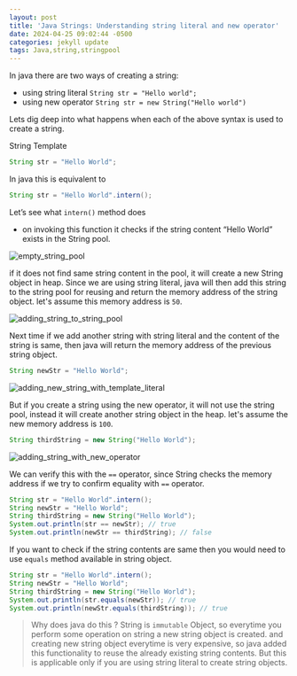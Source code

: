 ```yaml
---
layout: post
title: 'Java Strings: Understanding string literal and new operator'
date: 2024-04-25 09:02:44 -0500
categories: jekyll update
tags: Java,string,stringpool
---
```


In java there are two ways of creating a string:

- using string literal `String str = "Hello world";`
- using new operator `String str = new String("Hello world")`

Lets dig deep into what happens when each of the above syntax is used to create a string.

String Template

```java
String str = "Hello World";
```

In java this is equivalent to

```java
String str = "Hello World".intern();
```

Let’s see what `intern()` method does

- on invoking this function it checks if the string content “Hello World” exists in the String pool.

![empty_string_pool](/assets/images/understanding_string_literals/string_pool_u4o2g1rolf5s1ls9afv5.avif)

if it does not find same string content in the pool, it will create a new String object in heap. Since we are using string literal, java will then add this string to the string pool for reusing and return the memory address of the string object. let's assume this memory address is `50`.

![adding_string_to_string_pool](/assets/images/understanding_string_literals/string_pool_uj6zrjrchw5pof78jfl9.avif)

Next time if we add another string with string literal and the content of the string is same, then java will return the memory address of the previous string object.

```java
String newStr = "Hello World";
```

![adding_new_string_with_template_literal](/assets/images/understanding_string_literals/string_pool_0fqwc2uskngpjsg9w24j.avif)

But if you create a string using the new operator, it will not use the string pool, instead it will create another string object in the heap. let's assume the new memory address is `100`.

```java
String thirdString = new String("Hello World");
```

![adding_string_with_new_operator](/assets/images/understanding_string_literals/string_pool_1xnoget90btavhd2wyx7.avif)

We can verify this with the `==` operator, since String checks the memory address if we try to confirm equality with `==` operator.

```java
String str = "Hello World".intern();
String newStr = "Hello World";
String thirdString = new String("Hello World");
System.out.println(str == newStr); // true
System.out.println(newStr == thirdString); // false
```

If you want to check if the string contents are same then you would need to use `equals` method available in string object.

```java
String str = "Hello World".intern();
String newStr = "Hello World";
String thirdString = new String("Hello World");
System.out.println(str.equals(newStr)); // true
System.out.println(newStr.equals(thirdString)); // true
```

> Why does java do this ?
> String is `immutable` Object, so everytime you perform some operation on string a new string object is created. and creating new string object everytime is very expensive, so java added this functionality to reuse the already existing string contents. But this is applicable only if you are using string literal to create string objects.
